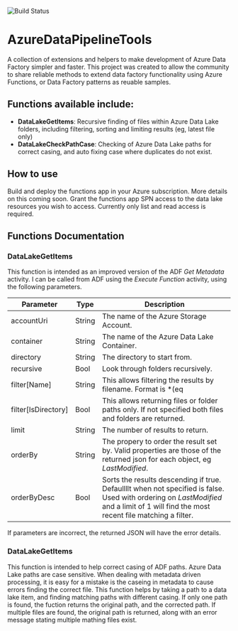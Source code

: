 ![Build Status](https://github.com/sqlcollaborative/AzureDataPipelineTools/actions/workflows/test_azure_devtest_labs_integration.yml/badge.svg)

# AzureDataPipelineTools
A collection of extensions and helpers to make development of Azure Data Factory simpler and faster. This project was created to allow the community to share reliable methods to extend data factory functionality using Azure Functions, or Data Factory patterns as reuable samples.

## Functions available include:
- **DataLakeGetItems**: Recursive finding of files within Azure Data Lake folders, including filtering, sorting and limiting results (eg, latest file only)
- **DataLakeCheckPathCase**: Checking of Azure Data Lake paths for correct casing, and auto fixing case where duplicates do not exist.



## How to use
Build and deploy the functions app in your Azure subscription. More details on this coming soon. Grant the functions app SPN access to the data lake resources you wish to access. Currently only list and read access is required.


## Functions Documentation

### DataLakeGetItems
This function is intended as an improved version of the ADF *Get Metadata* activity. I can be called from ADF using the *Execute Function* activity, using the following parameters.

| Parameter | Type | Description |
| ----------- | ----------- | ----------- |
| accountUri | String | The name of the Azure Storage Account. |
| container | String | The name of the Azure Data Lake Container. |
| directory | String | The directory to start from. |
| recursive | Bool | Look through folders recursively. |
| filter[Name] | String | This allows filtering the results by filename. Format is *(eq|ne|lt|gt|le|ge|like):\*.parquet*, allowing flexibility building filters. The like matching supports full .Net style regexes, but be careful that they are URL encoded correctly. |
| filter[IsDirectory] | Bool | This allows returning files or folder paths only. If not specified both files and folders are returned. |
| limit | String | The number of results to return. |
| orderBy | String | The propery to order the result set by. Valid properties are those of the returned json for each object, eg *LastModified*. |
| orderByDesc | Bool | Sorts the results descending if true. Defaullllt when not specified is false. Used with ordering on *LastModified* and a limit of 1 will find the most recent file matching a filter. |

If parameters are incorrect, the returned JSON will have the error details.


### DataLakeGetItems
This function is intended to help correct casing of ADF paths. Azure Data Lake paths are case sensitive. When dealing with metadata driven processing, it is easy for a mistake is the caseing in metadata to cause errors finding the correct file. This function helps by taking a path to a data lake item, and finding matching paths with different casing. If only one path is found, the fuction returns the original path, and the corrected path. If multiple files are found, the original path is returned, along with an error message stating multiple mathing files exist.
